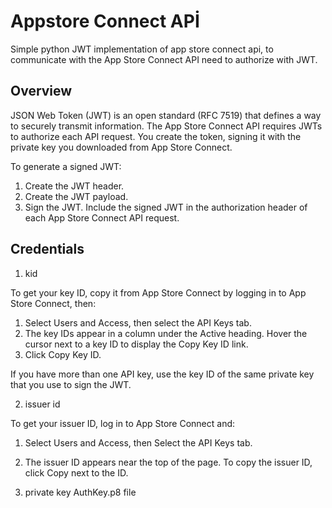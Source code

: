 # Appstore Connect APİ
Simple python JWT implementation of app store connect api, to communicate with the App Store Connect API need to authorize with JWT.  

## Overview
JSON Web Token (JWT) is an open standard (RFC 7519) that defines a way to securely transmit information. The App Store Connect API requires JWTs to authorize each API request. You create the token, signing it with the private key you downloaded from App Store Connect.

To generate a signed JWT:

1. Create the JWT header.
2. Create the JWT payload.
3. Sign the JWT.
Include the signed JWT in the authorization header of each App Store Connect API request.

## Credentials

1. kid

To get your key ID, copy it from App Store Connect by logging in to App Store Connect, then:
1. Select Users and Access, then select the API Keys tab.
2. The key IDs appear in a column under the Active heading. Hover the cursor next to a key ID to display the Copy Key ID link.
3. Click Copy Key ID.

If you have more than one API key, use the key ID of the same private key that you use to sign the JWT.

2. issuer id

To get your issuer ID, log in to App Store Connect and:
1. Select Users and Access, then Select the API Keys tab.
2. The issuer ID appears near the top of the page. To copy the issuer ID, click Copy next to the ID.

3. private key
AuthKey.p8 file 

